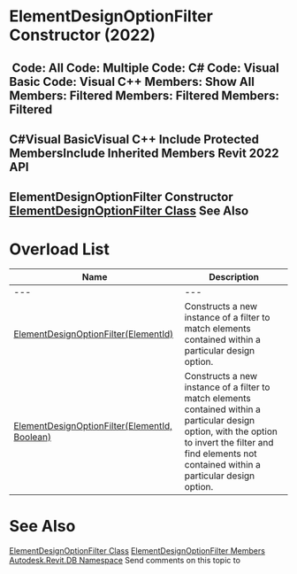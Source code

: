 # ElementDesignOptionFilter Constructor (2022)

﻿
 Code: All Code: Multiple Code: C# Code: Visual Basic Code: Visual C++  Members: Show All Members: Filtered Members: Filtered Members: Filtered   
---  
C#Visual BasicVisual C++
Include Protected MembersInclude Inherited Members
Revit 2022 API  
---  
ElementDesignOptionFilter Constructor   
[ElementDesignOptionFilter Class](bde93f54-1852-8a32-aca5-a1c23e607b91.md "ElementDesignOptionFilter Class") See Also  
---  
# Overload List
| Name | Description |
| --- | --- |
| --- | --- | --- |
| [ElementDesignOptionFilter(ElementId)](417ab643-8266-ee2f-45aa-9da8c1784c70.md "ElementDesignOptionFilter Constructor \(ElementId\)") | Constructs a new instance of a filter to match elements contained within a particular design option. |
| [ElementDesignOptionFilter(ElementId, Boolean)](25fd54ac-aeb2-3b73-fee8-150b849e9819.md "ElementDesignOptionFilter Constructor \(ElementId, Boolean\)") | Constructs a new instance of a filter to match elements contained within a particular design option, with the option to invert the filter and find elements not contained within a particular design option. |

# See Also
[ElementDesignOptionFilter Class](bde93f54-1852-8a32-aca5-a1c23e607b91.md "ElementDesignOptionFilter Class")
[ElementDesignOptionFilter Members](4ecc7a39-be47-11d6-4c32-f5337d31ecba.md "ElementDesignOptionFilter Members")
[Autodesk.Revit.DB Namespace](87546ba7-461b-c646-cbb1-2cb8f5bff8b2.md "Autodesk.Revit.DB Namespace")
Send comments on this topic to 